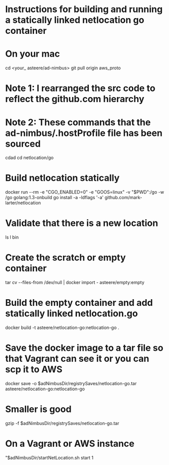 # Instructions for building and running a statically linked netlocation go container
# 
# On  your mac
cd <your_ asteere/ad-nimbus>
git pull origin aws_proto

# Note 1: I rearranged the src code to reflect the github.com hierarchy
# Note 2: These commands that the ad-nimbus/.hostProfile file has been sourced
cdad
cd netlocation/go

# Build netlocation statically
docker run --rm -e "CGO_ENABLED=0" -e "GOOS=linux" -v "$PWD":/go -w /go golang:1.3-onbuild go install -a -ldflags '-a' github.com/mark-larter/netlocation

# Validate that there is a new location
ls l bin

# Create the scratch or empty container
tar cv --files-from /dev/null | docker import - asteere/empty:empty

# Build the empty container and add statically linked netlocation.go
docker build -t asteere/netlocation-go:netlocation-go .

# Save the docker image to a tar file so that Vagrant can see it or you can scp it to AWS
docker save -o $adNimbusDir/registrySaves/netlocation-go.tar asteere/netlocation-go:netlocation-go

# Smaller is good
gzip -f $adNimbusDir/registrySaves/netlocation-go.tar

# On a Vagrant or AWS instance
"$adNimbusDir/startNetLocation.sh start 1
